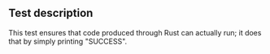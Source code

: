 Test description
----------------

This test ensures that code produced through Rust can actually run;
it does that by simply printing "SUCCESS".
